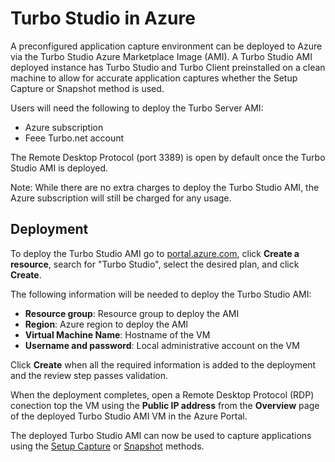 # Turbo Studio in Azure

A preconfigured application capture environment can be deployed to Azure via the Turbo Studio Azure Marketplace Image (AMI). A Turbo Studio AMI deployed instance has Turbo Studio and Turbo Client preinstalled on a clean machine to allow for accurate application captures whether the Setup Capture or Snapshot method is used.

Users will need the following to deploy the Turbo Server AMI:

- Azure subscription
- Feee Turbo.net account

The Remote Desktop Protocol (port 3389) is open by default once the Turbo Studio AMI is deployed. 

Note: While there are no extra charges to deploy the Turbo Studio AMI, the Azure subscription will still be charged for any usage.

## Deployment

To deploy the Turbo Studio AMI go to [portal.azure.com](https://portal.azure.com "Azure Portal"), click **Create a resource**, search for "Turbo Studio", select the desired plan, and click **Create**.

The following information will be needed to deploy the Turbo Studio AMI:

- **Resource group**: Resource group to deploy the AMI
- **Region**: Azure region to deploy the AMI
- **Virtual Machine Name**: Hostname of the VM
- **Username and password**: Local administrative account on the VM

Click **Create** when all the required information is added to the deployment and the review step passes validation.

When the deployment completes, open a Remote Desktop Protocol (RDP) conection top the VM using the **Public IP address** from the **Overview** page of the deployed Turbo Studio AMI VM in the Azure Portal.

The deployed Turbo Studio AMI can now be used to capture applications using the [Setup Capture](https://app.turbo.net/docs/studio/working-with-turbo-studio/setup-capture "Setup Capture") or [Snapshot](https://app.turbo.net/docs/studio/working-with-turbo-studio/snapshots "Snapshot") methods.
